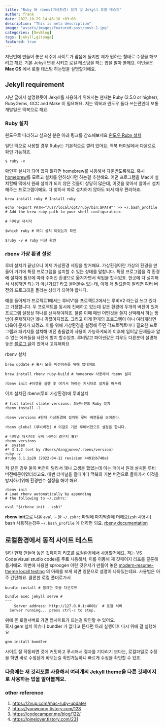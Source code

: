 ```yaml
---
title: "Ruby 와 rbenv(가상환경) 설치 및 Jekyll 로컬 테스트"
author: frank
date: 2022-10-29 14:46:10 +03:00
description: "This is meta description"
image: "assets/images/featured-post/post-2.jpg"
categories: [DevBlog]
tags: [jekyll,gitpage]
featured: true
---
```


지난번에 만들어 놓은 레주메 사이트가 맘음에 들지만 제가 원하는 형태로 수정을 해보려고 해요. 기본 Jekyll 변경 시키고 로컬 테스팅을 하는 법을 알아 볼께요.
이번글은 **Mac OS** 에서 로컬 테스팅 하는법을 설명할거에요. 
## Jekyll requirement
지난 글에서 설명했듯이 Jekyll를 사용하기 위해서는 현재는 Ruby (2.5.0 or higher), RubyGems, GCC and Make 이 필요해요.
저는 맥북과 윈도우 둘다 쓰는편인데 보통 개발일은 맥북으로 해요. 

### Ruby 설치
윈도우로 따라하고 싶으신 분은 아래 링크를 참조해보세요 [윈도우 Ruby 설치](https://imsoftpro.tistory.com/73)

일단 맥으로 사용할 경우 Ruby는 기본적으로 깔려 있어요. 맥북 터미널에서 다음으로 확인 가능하죠.
```terminal
$ ruby -v 
```

확인후 설치가 되어 있지 않다면 homebrew를 사용해서 다운받도록해요.
혹시 [homebrew](https://brew.sh/)를 모르고 설치를 안하셨다면 하는걸 추천해요. 
어떤 프로그램을 Mac에 설치할때 맥에서 원래 설치가 되지 않은 것들이 상당히 많은데, 이것을 찾아서 알아서 설치해주는 프로그램이에요.
다 찾아서 따로 설치하지 않아도 되서 매우 편리하죠.  

```terminal
brew install ruby # Install ruby

echo 'export PATH="/usr/local/opt/ruby/bin:$PATH"' >> ~/.bash_profile # Add the brew ruby path to your shell configuration:

# 터미널 재시작

$which ruby # 어디 설치 되었는지 확인

$ruby -v # ruby 버전 확인 
```

### rbenv 가상 환경 설정

루비 설치가 끝났으니 이제 가상환경 세팅을 할거에요. 
가상환경이란 가상의 환경을 만들어 거기에 특정 프로그램을 설치할 수 있는 상태를 말합니다. 특정 프로그램을 각 환경에 설치에 필요에 따라 주어진 환경으로 옮겨가면서 작업을 할수있죠.
한곳에 다 설치해서 사용하면 되는거 아닌가요? 라고 물어볼수 있는데, 이게 왜 필요한지 알려면 여러 버전의 프로그래을 돌리는 상태가 되어야 합니다.

예를 들어제가 프로젝트1에서는 루비V1을 프로젝트2에서는 루비V2 라는걸 쓰고 있다고 가정합니다. 두 프로젝트를 동시에 진해하고 있는데 같은 환경에 두개의 버전이 있어 프로그램 설정상 하나를 선택해야하죠. 
물론 이때 매번 어떤것을 쓸지 선택해서 하는 방법이 존재하지만 꽤나 귀찮아지겠죠. 그리고 이게 한개의 프로그램이 아니 여러개라면 더욱이 문제가 되겠죠.
이를 위해 가상환경을 설정해 두면 각프로젝트마다 필요한 프로그램과 패키지를 설치해 버전 충돌없이 사용이 가능하게되어 이후에 일어날 문제들과 알수 없는 에러들을 사전에 방지 할수있죠. 
루비말고 파이썬같은 겨우도 다른분이 설명해놓은 [블로그 글](https://windybay.net/post/13/)이 있어서 고유해봐요

rbenv 설치
```terminal
brew update # 혹시 모를 버전이슈를 위해 업데이트

brew install rbenv ruby-build # homebrew 사용해서 rbenv 설치

rbenv init #이것을 실행 후 여기서 하라는 지시대로 설치를 마무리
```

이후 설치된 rbenv(루비 가상환경)에 루비설치 
```terminal
# list latest stable versions: 최신버전의 Ruby 설치
rbenv install -l  

rbenv versions #현재 가상환경에 설치된 루비 버젼들을 보여준다. 

rbenv global (루비버전) # 이걸로 기본 루비버전으로 설정을 합니다. 

# 터미널 재시작후 루비 버전이 같은지 확인 
rbenv versions
#  system
#* 3.1.2 (set by /Users/dangjunwe/.rbenv/version)
ruby -v
#ruby 3.1.2p20 (2022-04-12 revision 4491bb740a) 
```

저 같은 경우 둘이 버전이 달라서 꽤나 고생을 했었는데 이는 맥에서 원래 설치된 루비 버전때문이였더라고요.
매번 터미널을 킬때마다 맥북의 기본 버전으로 돌아가서 이것을 방지하기위해 환경변수 설정을 해야 해요.
```terminal
rbenv init
# Load rbenv automatically by appending
# the following to ~/.zshrc:

eval "$(rbenv init - zsh)" 
```
**rbenv init**으로 나온 `eval ~` 을 `~/.zshrc` 파일에 마지막줄에 더해요(zsh 사용시). <br>
bash 사용하는경우 `~/.bash_profile` 에 더하면 되요. 
[rbenv documentation](https://github.com/rbenv/rbenv)


## 로컬환경에서 동적 사이트 테스트

일단 현재 만들어 놓은 깃페이지 리포를 로컬환경에서 사용할거에요. 저는 VS Code(visual studio code)를 주로 사용해서, 이를 이동해 제 깃페이지 리포를 클론해 올거에요.
이번에 사용한 sproogen 이란 깃유저가 만들어 놓은 [modern-resume-theme locall testing](https://github.com/sproogen/modern-resume-theme#running-locally) 
의 아래를 보게 되면 영문으로 설명이 나와있는데요. 사용법은 아주 간단해요. 클론한 로컬 폴더로가서  

```terminal 
bundle install # 필요한 것을 다운로드 

bundle exec jekyll serve #
~~~
    Server address: http://127.0.0.1:4000/  # 로컬 서버
  Server running... press ctrl-c to stop.

```

위에 뜬 로컬서버로 가면 웹사이트가 뜨는걸 확인할 수 있어요.<br> 
혹시 gem 설치 이슈나 bundler 가 없다고 뜬다면 아래 실행이후 다시 위에 걸 실행해요
```
gem install bundler
```

사이트 잘 작동되면 깃에 커밋하고 푸시해서 결과를 기다리기 보다는, 로컬파일로 수정을 하면 바로 수정된게 바뀌는걸 확인가능하니 빠르게 수정을 확인할 수 있죠. 

### 다음에는 새 깃리포를 사용해서 여러개의 Jekyll theme을 다른 깃페이지로 사용하는 법을 알아볼께요.


### other reference 
1. https://2vup.com/mac-ruby-update/
2. https://yunwoong.tistory.com/128
3. https://codecamper.me/blog/122/
4. https://pinelover.tistory.com/231

